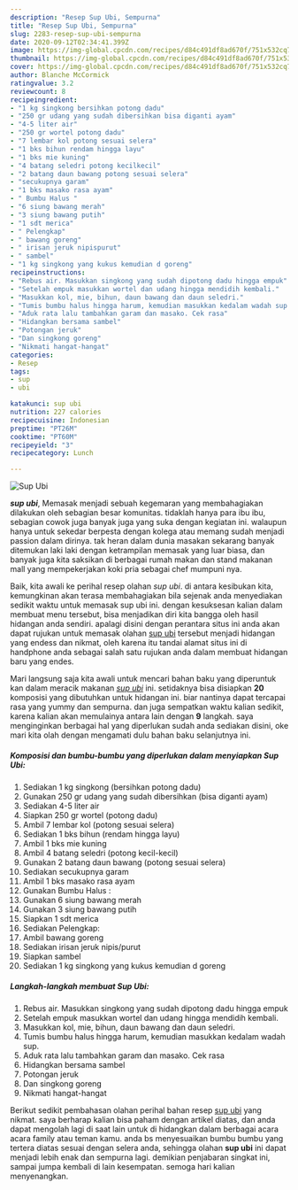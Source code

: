 ```yaml
---
description: "Resep Sup Ubi, Sempurna"
title: "Resep Sup Ubi, Sempurna"
slug: 2283-resep-sup-ubi-sempurna
date: 2020-09-12T02:34:41.399Z
image: https://img-global.cpcdn.com/recipes/d84c491df8ad670f/751x532cq70/sup-ubi-foto-resep-utama.jpg
thumbnail: https://img-global.cpcdn.com/recipes/d84c491df8ad670f/751x532cq70/sup-ubi-foto-resep-utama.jpg
cover: https://img-global.cpcdn.com/recipes/d84c491df8ad670f/751x532cq70/sup-ubi-foto-resep-utama.jpg
author: Blanche McCormick
ratingvalue: 3.2
reviewcount: 8
recipeingredient:
- "1 kg singkong bersihkan potong dadu"
- "250 gr udang yang sudah dibersihkan bisa diganti ayam"
- "4-5 liter air"
- "250 gr wortel potong dadu"
- "7 lembar kol potong sesuai selera"
- "1 bks bihun rendam hingga layu"
- "1 bks mie kuning"
- "4 batang seledri potong kecilkecil"
- "2 batang daun bawang potong sesuai selera"
- "secukupnya garam"
- "1 bks masako rasa ayam"
- " Bumbu Halus "
- "6 siung bawang merah"
- "3 siung bawang putih"
- "1 sdt merica"
- " Pelengkap"
- " bawang goreng"
- " irisan jeruk nipispurut"
- " sambel"
- "1 kg singkong yang kukus kemudian d goreng"
recipeinstructions:
- "Rebus air. Masukkan singkong yang sudah dipotong dadu hingga empuk"
- "Setelah empuk masukkan wortel dan udang hingga mendidih kembali."
- "Masukkan kol, mie, bihun, daun bawang dan daun seledri."
- "Tumis bumbu halus hingga harum, kemudian masukkan kedalam wadah sup."
- "Aduk rata lalu tambahkan garam dan masako. Cek rasa"
- "Hidangkan bersama sambel"
- "Potongan jeruk"
- "Dan singkong goreng"
- "Nikmati hangat-hangat"
categories:
- Resep
tags:
- sup
- ubi

katakunci: sup ubi 
nutrition: 227 calories
recipecuisine: Indonesian
preptime: "PT26M"
cooktime: "PT60M"
recipeyield: "3"
recipecategory: Lunch

---
```



![Sup Ubi](https://img-global.cpcdn.com/recipes/d84c491df8ad670f/751x532cq70/sup-ubi-foto-resep-utama.jpg)

<b><i>sup ubi</i></b>, Memasak menjadi sebuah kegemaran yang membahagiakan dilakukan oleh sebagian besar komunitas. tidaklah hanya para ibu ibu, sebagian cowok juga banyak juga yang suka dengan kegiatan ini. walaupun hanya untuk sekedar berpesta dengan kolega atau memang sudah menjadi passion dalam dirinya. tak heran dalam dunia masakan sekarang banyak ditemukan laki laki dengan ketrampilan memasak yang luar biasa, dan banyak juga kita saksikan di berbagai rumah makan dan stand makanan mall yang mempekerjakan koki pria sebagai chef mumpuni nya.

Baik, kita awali ke perihal resep olahan <i>sup ubi</i>. di antara kesibukan kita, kemungkinan akan terasa membahagiakan bila sejenak anda menyediakan sedikit waktu untuk memasak sup ubi ini. dengan kesuksesan kalian dalam membuat menu tersebut, bisa menjadikan diri kita bangga oleh hasil hidangan anda sendiri. apalagi disini dengan perantara situs ini anda akan dapat rujukan untuk memasak olahan <u>sup ubi</u> tersebut menjadi hidangan yang endess dan nikmat, oleh karena itu tandai alamat situs ini di handphone anda sebagai salah satu rujukan anda dalam membuat hidangan baru yang endes.




Mari langsung saja kita awali untuk mencari bahan baku yang diperuntuk kan dalam meracik makanan <u><i>sup ubi</i></u> ini. setidaknya bisa disiapkan <b>20</b> komposisi yang dibutuhkan untuk hidangan ini. biar nantinya dapat tercapai rasa yang yummy dan sempurna. dan juga sempatkan waktu kalian sedikit, karena kalian akan memulainya antara lain dengan <b>9</b> langkah. saya menginginkan berbagai hal yang diperlukan sudah anda sediakan disini, oke mari kita olah dengan mengamati dulu bahan baku selanjutnya ini.

<!--inarticleads1-->

##### Komposisi dan bumbu-bumbu yang diperlukan dalam menyiapkan Sup Ubi:

1. Sediakan 1 kg singkong (bersihkan potong dadu)
1. Gunakan 250 gr udang yang sudah dibersihkan (bisa diganti ayam)
1. Sediakan 4-5 liter air
1. Siapkan 250 gr wortel (potong dadu)
1. Ambil 7 lembar kol (potong sesuai selera)
1. Sediakan 1 bks bihun (rendam hingga layu)
1. Ambil 1 bks mie kuning
1. Ambil 4 batang seledri (potong kecil-kecil)
1. Gunakan 2 batang daun bawang (potong sesuai selera)
1. Sediakan secukupnya garam
1. Ambil 1 bks masako rasa ayam
1. Gunakan  Bumbu Halus :
1. Gunakan 6 siung bawang merah
1. Gunakan 3 siung bawang putih
1. Siapkan 1 sdt merica
1. Sediakan  Pelengkap:
1. Ambil  bawang goreng
1. Sediakan  irisan jeruk nipis/purut
1. Siapkan  sambel
1. Sediakan 1 kg singkong yang kukus kemudian d goreng




<!--inarticleads2-->

##### Langkah-langkah membuat Sup Ubi:

1. Rebus air. Masukkan singkong yang sudah dipotong dadu hingga empuk
1. Setelah empuk masukkan wortel dan udang hingga mendidih kembali.
1. Masukkan kol, mie, bihun, daun bawang dan daun seledri.
1. Tumis bumbu halus hingga harum, kemudian masukkan kedalam wadah sup.
1. Aduk rata lalu tambahkan garam dan masako. Cek rasa
1. Hidangkan bersama sambel
1. Potongan jeruk
1. Dan singkong goreng
1. Nikmati hangat-hangat




Berikut sedikit pembahasan olahan perihal bahan resep <u>sup ubi</u> yang nikmat. saya berharap kalian bisa paham dengan artikel diatas, dan anda dapat mengolah lagi di saat lain untuk di hidangkan dalam berbagai acara acara family atau teman kamu. anda bs menyesuaikan bumbu bumbu yang tertera diatas sesuai dengan selera anda, sehingga olahan <b>sup ubi</b> ini dapat menjadi lebih enak dan sempurna lagi. demikian penjabaran singkat ini, sampai jumpa kembali di lain kesempatan. semoga hari kalian menyenangkan.
